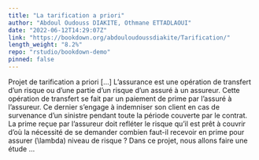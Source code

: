 ```yaml
---
title: "La tarification a priori"
author: "Abdoul Oudouss DIAKITE, Othmane ETTADLAOUI"
date: "2022-06-12T14:29:07Z"
link: "https://bookdown.org/abdouloudoussdiakite/Tarification/"
length_weight: "8.2%"
repo: "rstudio/bookdown-demo"
pinned: false
---
```


Projet de tarification a priori [...] L’assurance est une opération de transfert d’un risque ou d’une partie d’un risque d’un assuré à un assureur.
Cette opération de transfert se fait par un paiement de prime par l’assuré à l’assureur.
Ce dernier s’engage à indemniser son client en cas de survenance d’un sinistre pendant toute la période couverte par le contrat.
La prime reçue par l’assureur doit refléter le risque qu’il est prêt à couvrir d’où la nécessité de se demander combien faut-il recevoir en prime pour assurer \(\lambda\) niveau de risque ? Dans ce projet, nous allons faire une étude ...
